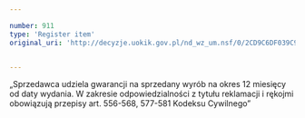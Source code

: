 ```yaml
---

number: 911
type: 'Register item'
original_uri: 'http://decyzje.uokik.gov.pl/nd_wz_um.nsf/0/2CD9C6DF039C97F6C12572DD0032973B?OpenDocument'


---
```


„Sprzedawca udziela gwarancji na sprzedany wyrób na okres 12 miesięcy od daty wydania. W zakresie odpowiedzialności z tytułu reklamacji i rękojmi obowiązują przepisy art. 556-568, 577-581 Kodeksu Cywilnego”
